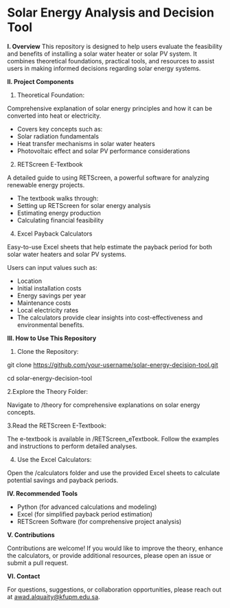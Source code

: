 # Solar Energy Analysis and Decision Tool

**I. Overview**
This repository is designed to help users evaluate the feasibility and benefits of installing a solar water heater or solar PV system. It combines theoretical foundations, practical tools, and resources to assist users in making informed decisions regarding solar energy systems.

**II. Project Components**

1. Theoretical Foundation:
   
Comprehensive explanation of solar energy principles and how it can be converted into heat or electricity.
* Covers key concepts such as:
* Solar radiation fundamentals
* Heat transfer mechanisms in solar water heaters
* Photovoltaic effect and solar PV performance considerations

2. RETScreen E-Textbook
   
A detailed guide to using RETScreen, a powerful software for analyzing renewable energy projects.
- The textbook walks through:
- Setting up RETScreen for solar energy analysis
- Estimating energy production
- Calculating financial feasibility

4. Excel Payback Calculators

Easy-to-use Excel sheets that help estimate the payback period for both solar water heaters and solar PV systems.

Users can input values such as:
- Location
- Initial installation costs
- Energy savings per year
- Maintenance costs
- Local electricity rates
- The calculators provide clear insights into cost-effectiveness and environmental benefits.

**III. How to Use This Repository**

1. Clone the Repository:

git clone https://github.com/your-username/solar-energy-decision-tool.git

cd solar-energy-decision-tool

2.Explore the Theory Folder:

Navigate to /theory for comprehensive explanations on solar energy concepts.

3.Read the RETScreen E-Textbook:

The e-textbook is available in /RETScreen_eTextbook. Follow the examples and instructions to perform detailed analyses.

4. Use the Excel Calculators:

Open the /calculators folder and use the provided Excel sheets to calculate potential savings and payback periods.

**IV. Recommended Tools**

- Python (for advanced calculations and modeling)
- Excel (for simplified payback period estimation)
- RETScreen Software (for comprehensive project analysis)

**V. Contributions**

Contributions are welcome! If you would like to improve the theory, enhance the calculators, or provide additional resources, please open an issue or submit a pull request.

**VI. Contact**

For questions, suggestions, or collaboration opportunities, please reach out at awad.alquaity@kfupm.edu.sa.

